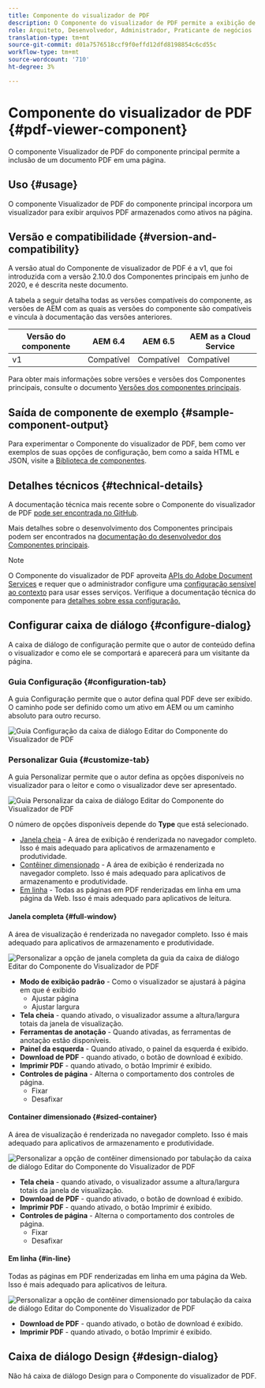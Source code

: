 ```yaml
---
title: Componente do visualizador de PDF
description: O Componente do visualizador de PDF permite a exibição de um documento PDF.
role: Arquiteto, Desenvolvedor, Administrador, Praticante de negócios
translation-type: tm+mt
source-git-commit: d01a7576518ccf9f0effd12dfd8198854c6cd55c
workflow-type: tm+mt
source-wordcount: '710'
ht-degree: 3%

---
```



# Componente do visualizador de PDF {#pdf-viewer-component}

O componente Visualizador de PDF do componente principal permite a inclusão de um documento PDF em uma página.

## Uso {#usage}

O componente Visualizador de PDF do componente principal incorpora um visualizador para exibir arquivos PDF armazenados como ativos na página.

## Versão e compatibilidade {#version-and-compatibility}

A versão atual do Componente de visualizador de PDF é a v1, que foi introduzida com a versão 2.10.0 dos Componentes principais em junho de 2020, e é descrita neste documento.

A tabela a seguir detalha todas as versões compatíveis do componente, as versões de AEM com as quais as versões do componente são compatíveis e vincula à documentação das versões anteriores.

| Versão do componente | AEM 6.4 | AEM 6.5 | AEM as a Cloud Service |
|--- |--- |---|---|
| v1 | Compatível | Compatível | Compatível |

Para obter mais informações sobre versões e versões dos Componentes principais, consulte o documento [Versões dos componentes principais](/help/versions.md).

## Saída de componente de exemplo {#sample-component-output}

Para experimentar o Componente do visualizador de PDF, bem como ver exemplos de suas opções de configuração, bem como a saída HTML e JSON, visite a [Biblioteca de componentes](https://adobe.com/go/aem_cmp_library_pdfviewer).

## Detalhes técnicos {#technical-details}

A documentação técnica mais recente sobre o Componente do visualizador de PDF [pode ser encontrada no GitHub](https://adobe.com/go/aem_cmp_tech_pdfviewer_v1).

Mais detalhes sobre o desenvolvimento dos Componentes principais podem ser encontrados na [documentação do desenvolvedor dos Componentes principais](/help/developing/overview.md).

>[!NOTE]
>
>O Componente do visualizador de PDF aproveita [APIs do Adobe Document Services](https://www.adobe.io/apis/documentcloud/dcsdk.html) e requer que o administrador configure uma [configuração sensível ao contexto](/help/developing/context-aware-configs.md) para usar esses serviços. Verifique a documentação técnica do componente para [detalhes sobre essa configuração.](https://github.com/adobe/aem-core-wcm-components/tree/master/content/src/content/jcr_root/apps/core/wcm/components/pdfviewer/v1/pdfviewer#context-aware-config)

## Configurar caixa de diálogo {#configure-dialog}

A caixa de diálogo de configuração permite que o autor de conteúdo defina o visualizador e como ele se comportará e aparecerá para um visitante da página.

### Guia Configuração {#configuration-tab}

A guia Configuração permite que o autor defina qual PDF deve ser exibido. O caminho pode ser definido como um ativo em AEM ou um caminho absoluto para outro recurso.

![Guia Configuração da caixa de diálogo Editar do Componente do Visualizador de PDF](/help/assets/pdf-viewer-edit-configuration.png)

### Personalizar Guia {#customize-tab}

A guia Personalizar permite que o autor defina as opções disponíveis no visualizador para o leitor e como o visualizador deve ser apresentado.

![Guia Personalizar da caixa de diálogo Editar do Componente do Visualizador de PDF](/help/assets/pdf-viewer-edit-customize.png)

O número de opções disponíveis depende do **Type** que está selecionado.

* [Janela cheia](#full-window)  - A área de exibição é renderizada no navegador completo. Isso é mais adequado para aplicativos de armazenamento e produtividade.
* [Contêiner dimensionado](#sized-container)  - A área de exibição é renderizada no navegador completo. Isso é mais adequado para aplicativos de armazenamento e produtividade.
* [Em linha](#in-line)  - Todas as páginas em PDF renderizadas em linha em uma página da Web. Isso é mais adequado para aplicativos de leitura.

#### Janela completa {#full-window}

A área de visualização é renderizada no navegador completo. Isso é mais adequado para aplicativos de armazenamento e produtividade.

![Personalizar a opção de janela completa da guia da caixa de diálogo Editar do Componente do Visualizador de PDF](/help/assets/pdf-viewer-edit-customize-full.png)

* **Modo de exibição padrão**  - Como o visualizador se ajustará à página em que é exibido
   * Ajustar página
   * Ajustar largura
* **Tela cheia**  - quando ativado, o visualizador assume a altura/largura totais da janela de visualização.
* **Ferramentas de anotação**  - Quando ativadas, as ferramentas de anotação estão disponíveis.
* **Painel da esquerda**  - Quando ativado, o painel da esquerda é exibido.
* **Download de PDF**  - quando ativado, o botão de download é exibido.
* **Imprimir PDF**  - quando ativado, o botão Imprimir é exibido.
* **Controles de página**  - Alterna o comportamento dos controles de página.
   * Fixar
   * Desafixar

#### Container dimensionado {#sized-container}

A área de visualização é renderizada no navegador completo. Isso é mais adequado para aplicativos de armazenamento e produtividade.

![Personalizar a opção de contêiner dimensionado por tabulação da caixa de diálogo Editar do Componente do Visualizador de PDF](/help/assets/pdf-viewer-edit-customize-sized-container.png)

* **Tela cheia**  - quando ativado, o visualizador assume a altura/largura totais da janela de visualização.
* **Download de PDF**  - quando ativado, o botão de download é exibido.
* **Imprimir PDF**  - quando ativado, o botão Imprimir é exibido.
* **Controles de página**  - Alterna o comportamento dos controles de página.
   * Fixar
   * Desafixar

#### Em linha {#in-line}

Todas as páginas em PDF renderizadas em linha em uma página da Web. Isso é mais adequado para aplicativos de leitura.

![Personalizar a opção de contêiner dimensionado por tabulação da caixa de diálogo Editar do Componente do Visualizador de PDF](/help/assets/pdf-viewer-edit-customize-inline.png)

* **Download de PDF**  - quando ativado, o botão de download é exibido.
* **Imprimir PDF**  - quando ativado, o botão Imprimir é exibido.

## Caixa de diálogo Design {#design-dialog}

Não há caixa de diálogo Design para o Componente do visualizador de PDF.
